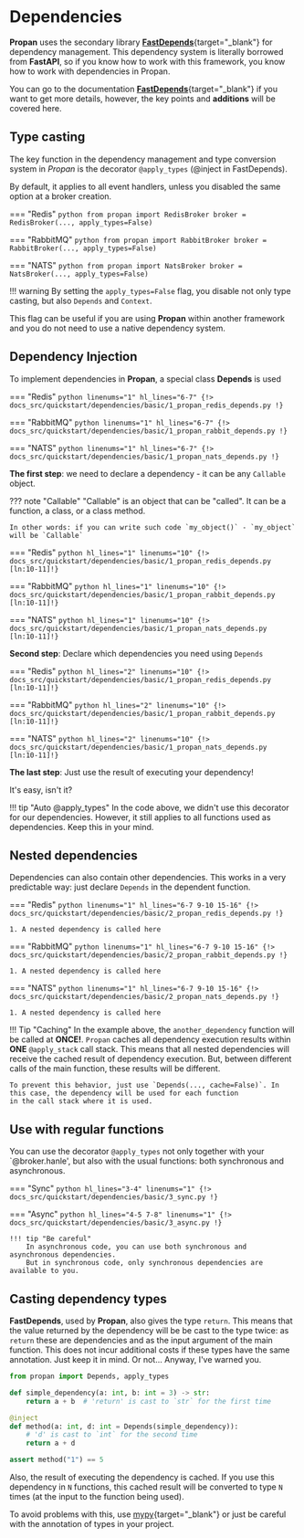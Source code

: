 # Dependencies

**Propan** uses the secondary library [**FastDepends**](https://lancetnik.github.io/FastDepends/){target="_blank"} for dependency management.
This dependency system is literally borrowed from **FastAPI**, so if you know how to work with this framework, you know how to work with dependencies in Propan.

You can go to the documentation [**FastDepends**](https://lancetnik.github.io/FastDepends/){target="_blank"} if you want to get more details, however, the key points and **additions** will be covered here.

## Type casting

The key function in the dependency management and type conversion system in *Propan* is the decorator `@apply_types` (@inject in FastDepends).

By default, it applies to all event handlers, unless you disabled the same option at a broker creation.

=== "Redis"
    ```python
    from propan import RedisBroker
    broker = RedisBroker(..., apply_types=False)
    ```

=== "RabbitMQ"
    ```python
    from propan import RabbitBroker
    broker = RabbitBroker(..., apply_types=False)
    ```

=== "NATS"
    ```python
    from propan import NatsBroker
    broker = NatsBroker(..., apply_types=False)
    ```

!!! warning
    By setting the `apply_types=False` flag, you disable not only type casting, but also `Depends` and `Context`.

This flag can be useful if you are using **Propan** within another framework and you do not need to use
a native dependency system.

## Dependency Injection

To implement dependencies in **Propan**, a special class **Depends** is used

=== "Redis"
    ```python linenums="1" hl_lines="6-7"
    {!> docs_src/quickstart/dependencies/basic/1_propan_redis_depends.py !}
    ```

=== "RabbitMQ"
    ```python linenums="1" hl_lines="6-7"
    {!> docs_src/quickstart/dependencies/basic/1_propan_rabbit_depends.py !}
    ```

=== "NATS"
    ```python linenums="1" hl_lines="6-7"
    {!> docs_src/quickstart/dependencies/basic/1_propan_nats_depends.py !}
    ```

**The first step**: we need to declare a dependency - it can be any `Callable` object.

??? note "Callable"
    "Callable" is an object that can be "called". It can be a function, a class, or a class method.

    In other words: if you can write such code `my_object()` - `my_object` will be `Callable`

=== "Redis"
    ```python hl_lines="1" linenums="10"
    {!> docs_src/quickstart/dependencies/basic/1_propan_redis_depends.py [ln:10-11]!}
    ```

=== "RabbitMQ"
    ```python hl_lines="1" linenums="10"
    {!> docs_src/quickstart/dependencies/basic/1_propan_rabbit_depends.py [ln:10-11]!}
    ```

=== "NATS"
    ```python hl_lines="1" linenums="10"
    {!> docs_src/quickstart/dependencies/basic/1_propan_nats_depends.py [ln:10-11]!}
    ```

**Second step**: Declare which dependencies you need using `Depends`

=== "Redis"
    ```python hl_lines="2" linenums="10"
    {!> docs_src/quickstart/dependencies/basic/1_propan_redis_depends.py [ln:10-11]!}
    ```

=== "RabbitMQ"
    ```python hl_lines="2" linenums="10"
    {!> docs_src/quickstart/dependencies/basic/1_propan_rabbit_depends.py [ln:10-11]!}
    ```

=== "NATS"
    ```python hl_lines="2" linenums="10"
    {!> docs_src/quickstart/dependencies/basic/1_propan_nats_depends.py [ln:10-11]!}
    ```

**The last step**: Just use the result of executing your dependency!

It's easy, isn't it?

!!! tip "Auto @apply_types"
    In the code above, we didn't use this decorator for our dependencies. However, it still applies
    to all functions used as dependencies. Keep this in your mind.

## Nested dependencies

Dependencies can also contain other dependencies. This works in a very predictable way: just declare
`Depends` in the dependent function.

=== "Redis"
    ```python linenums="1" hl_lines="6-7 9-10 15-16"
    {!> docs_src/quickstart/dependencies/basic/2_propan_redis_depends.py !}
    ```

    1. A nested dependency is called here

=== "RabbitMQ"
    ```python linenums="1" hl_lines="6-7 9-10 15-16"
    {!> docs_src/quickstart/dependencies/basic/2_propan_rabbit_depends.py !}
    ```

    1. A nested dependency is called here

=== "NATS"
    ```python linenums="1" hl_lines="6-7 9-10 15-16"
    {!> docs_src/quickstart/dependencies/basic/2_propan_nats_depends.py !}
    ```

    1. A nested dependency is called here

!!! Tip "Caching"
    In the example above, the `another_dependency` function will be called at **ONCE!**.
    `Propan` caches all dependency execution results within **ONE** `@apply_stack` call stack.
    This means that all nested dependencies will receive the cached result of dependency execution.
    But, between different calls of the main function, these results will be different.

    To prevent this behavior, just use `Depends(..., cache=False)`. In this case, the dependency will be used for each function
    in the call stack where it is used.

## Use with regular functions

You can use the decorator `@apply_types` not only together with your `@broker.hanle', but also with the usual functions: both synchronous and asynchronous.

=== "Sync"
    ```python hl_lines="3-4" linenums="1"
    {!> docs_src/quickstart/dependencies/basic/3_sync.py !}
    ```

=== "Async"
    ```python hl_lines="4-5 7-8" linenums="1"
    {!> docs_src/quickstart/dependencies/basic/3_async.py !}
    ```

    !!! tip "Be careful"
        In asynchronous code, you can use both synchronous and asynchronous dependencies.
        But in synchronous code, only synchronous dependencies are available to you.

## Casting dependency types

**FastDepends**, used by **Propan**, also gives the type `return`. This means that the value returned by the dependency will be
be cast to the type twice: as `return` these are dependencies and as the input argument of the main function. This does not incur additional costs if
these types have the same annotation. Just keep it in mind. Or not... Anyway, I've warned you.

```python linenums="1"
from propan import Depends, apply_types

def simple_dependency(a: int, b: int = 3) -> str:
    return a + b  # 'return' is cast to `str` for the first time

@inject
def method(a: int, d: int = Depends(simple_dependency)):
    # 'd' is cast to `int` for the second time
    return a + d

assert method("1") == 5
```

Also, the result of executing the dependency is cached. If you use this dependency in `N` functions,
this cached result will be converted to type `N` times (at the input to the function being used).

To avoid problems with this, use [mypy](https://www.mypy-lang.org){target="_blank"} or just be careful with the annotation
of types in your project.
